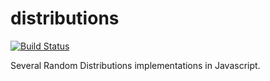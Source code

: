 # distributions

[![Build Status](https://travis-ci.org/rodrigosetti/distributions.svg)](https://travis-ci.org/rodrigosetti/distributions)

Several Random Distributions implementations in Javascript.
